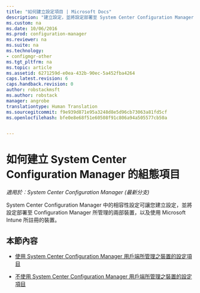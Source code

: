 ```yaml
---
title: "如何建立設定項目 | Microsoft Docs"
description: "建立設定，並將設定部署至 System Center Configuration Manager 所管理的裝置以及使用 Microsoft Intune 所註冊的裝置。"
ms.custom: na
ms.date: 10/06/2016
ms.prod: configuration-manager
ms.reviewer: na
ms.suite: na
ms.technology:
- configmgr-other
ms.tgt_pltfrm: na
ms.topic: article
ms.assetid: 6271259d-e0ea-432b-90ec-5a452fba4264
caps.latest.revision: 6
caps.handback.revision: 0
author: robstackmsft
ms.author: robstack
manager: angrobe
translationtype: Human Translation
ms.sourcegitcommit: f9e939d871e95a3248d8e5d96cb73063a81fd5cf
ms.openlocfilehash: bfe0e8e68f51e60508f91c806a94a505577cb50a


---
```

# <a name="how-to-create-configuration-items-in-system-center-configuration-manager"></a>如何建立 System Center Configuration Manager 的組態項目

*適用於︰System Center Configuration Manager (最新分支)*

System Center Configuration Manager 中的相容性設定可讓您建立設定，並將設定部署至 Configuration Manager 所管理的兩部裝置，以及使用 Microsoft Intune 所註冊的裝置。  

## <a name="in-this-section"></a>本節內容  

-   [使用 System Center Configuration Manager 用戶端所管理之裝置的設定項目](../../compliance/deploy-use/configuration-items-for-devices-managed-with-the-client.md)  

-   [不使用 System Center Configuration Manager 用戶端所管理之裝置的設定項目](../../compliance/deploy-use/configuration-items-for-devices-managed-without-the-client.md)  



<!--HONumber=Dec16_HO3-->


